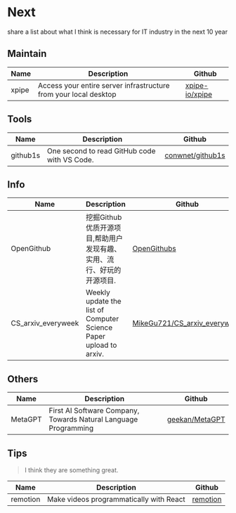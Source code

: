 # Next
share a list about what I think is necessary for IT industry in the next 10 year

## Maintain

| Name   | Description                                           | Github                                   |
|--------|-------------------------------------------------------|------------------------------------------|
| xpipe  | Access your entire server infrastructure from your local desktop | [xpipe-io/xpipe](https://github.com/xpipe-io/xpipe) |

## Tools
| Name   | Description                                           | Github                                   |
|--------|-------------------------------------------------------|------------------------------------------|
| github1s  | One second to read GitHub code with VS Code. | [conwnet/github1s](https://github.com/conwnet/github1s) |

## Info
| Name   | Description                                           | Github                                   |
|--------|-------------------------------------------------------|------------------------------------------|
| OpenGithub | 挖掘Github优质开源项目,帮助用户发现有趣、实用、流行、好玩的开源项目. | [OpenGithubs](https://github.com/OpenGithubs/) |
| CS_arxiv_everyweek | Weekly update the list of Computer Science Paper upload to arxiv. | [MikeGu721/CS_arxiv_everyweek](https://github.com/MikeGu721/CS_arxiv_everyweek) |

## Others
| Name   | Description                                           | Github                                   |
|--------|-------------------------------------------------------|------------------------------------------|
| MetaGPT | First AI Software Company, Towards Natural Language Programming | [geekan/MetaGPT](https://github.com/geekan/MetaGPT) |

## Tips
> I think they are something great.

| Name   | Description                                           | Github                                   |
|--------|-------------------------------------------------------|------------------------------------------|
| remotion | Make videos programmatically with React | [remotion](https://github.com/remotion-dev/remotion) |
